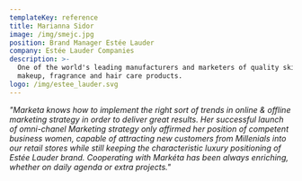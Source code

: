 ```yaml
---
templateKey: reference
title: Marianna Sidor
image: /img/smejc.jpg
position: Brand Manager Estée Lauder
company: Estée Lauder Companies
description: >-
  One of the world's leading manufacturers and marketers of quality skin care,
  makeup, fragrance and hair care products.
logo: /img/estee_lauder.svg
---
```

_"Marketa knows how to implement the right sort of trends in online & offline marketing strategy in order to deliver great results. Her successful launch of omni-chanel Marketing strategy only affirmed her position of competent business women, capable of attracting new customers from Millenials into our retail stores while still keeping the characteristic luxury positioning of Estée Lauder brand. Cooperating with Markéta has been always enriching, whether on daily agenda or extra projects."_
